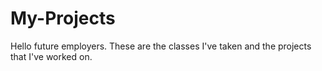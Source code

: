 # My-Projects
Hello future employers. These are the classes I've taken and the projects that I've worked on.
